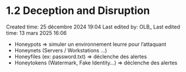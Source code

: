 # 1.2 Deception and Disruption

Created time: 25 décembre 2024 19:04
Last edited by: OLB_
Last edited time: 13 mars 2025 16:06

- Honeypots ⇒ simuler un environnement leurre pour l’attaquant
- Honeynets (Servers / Workstations …)
- Honeyfiles (ex: password.txt) ⇒ déclenche des alertes
- Honeytokens (Watermark, Fake Identity…) ⇒ déclenche des alertes